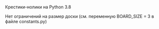 Крестики-нолики на Python 3.8

Нет ограничений на размер доски (см. переменную BOARD_SIZE = 3 в файле constants.py)
